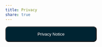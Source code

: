 ```yaml
---
title: Privacy
share: true
---
```

<a href="https://docs.google.com/document/d/1RnokhEtzNS4uv1wnz6wXzzzit6X4gNAXr64n8tIMOWA/edit?usp=sharing" target="_blank"><button style="background:#002432;color:white;border-radius:10px;padding:15px;width:30vw;">Privacy Notice</button></a>
